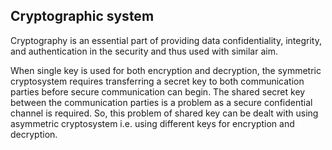 ## Cryptographic system

Cryptography is an essential part of providing data confidentiality, integrity, and authentication in the security and thus used with similar aim.

When single key is used for both encryption and decryption, the symmetric cryptosystem requires transferring a secret key to both communication parties before secure communication can begin. The shared secret key between the communication parties is a problem as a secure confidential channel is required. So, this problem of shared key can be dealt with using asymmetric cryptosystem i.e. using different keys for encryption and decryption.